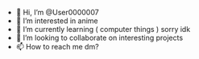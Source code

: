 - 👋 Hi, I’m @User0000007
- 👀 I’m interested in anime
- 🌱 I’m currently learning ( computer things ) sorry idk
- 💞️ I’m looking to collaborate on interesting projects
- 📫 How to reach me dm?

<!---
User0000007/User0000007 is a ✨ special ✨ repository because its `README.md` (this file) appears on your GitHub profile.
You can click the Preview link to take a look at your changes.
--->
